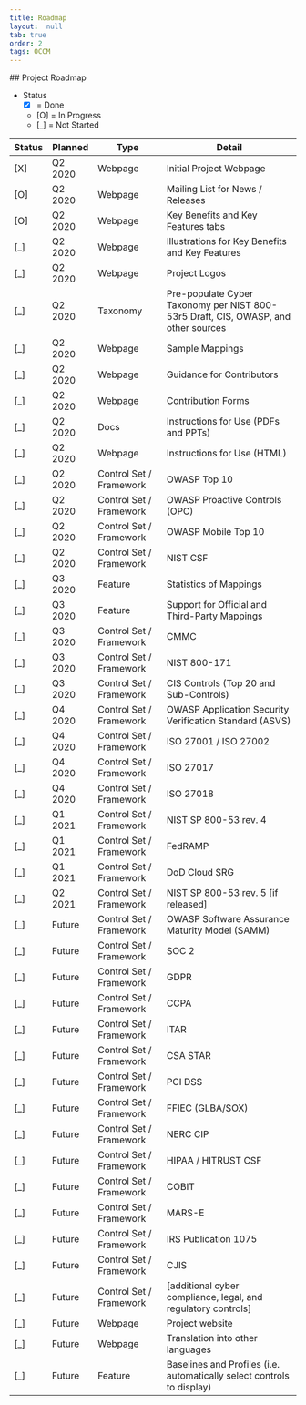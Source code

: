 ```yaml
---
title: Roadmap
layout:  null
tab: true
order: 2
tags: OCCM
---
```


<div>
## Project Roadmap

* Status
  * [X] = Done
  * [O] = In Progress
  * [_] = Not Started

<table>
<thead>
  <tr>
    <th style="text-align:center">Status</th>
    <th>Planned</th>
    <th>Type</th>
    <th>Detail</th>
  </td></tr>
</thead>
<tbody>
<tr><tr><td>[X]</td><td>Q2 2020</td><td>Webpage</td><td>Initial Project Webpage</td></tr>
<tr><td>[O]</td><td>Q2 2020</td><td>Webpage</td><td>Mailing List for News / Releases</td></tr>
<tr><td>[O]</td><td>Q2 2020</td><td>Webpage</td><td>Key Benefits and Key Features tabs</td></tr>
<tr><td>[_]</td><td>Q2 2020</td><td>Webpage</td><td>Illustrations for Key Benefits and Key Features</td></tr>
<tr><td>[_]</td><td>Q2 2020</td><td>Webpage</td><td>Project Logos</td></tr>
<tr><td>[_]</td><td>Q2 2020</td><td>Taxonomy</td><td>Pre-populate Cyber Taxonomy per NIST 800-53r5 Draft, CIS, OWASP, and other sources</td></tr>
<tr><td>[_]</td><td>Q2 2020</td><td>Webpage</td><td>Sample Mappings</td></tr>
<tr><td>[_]</td><td>Q2 2020</td><td>Webpage</td><td>Guidance for Contributors</td></tr>
<tr><td>[_]</td><td>Q2 2020</td><td>Webpage</td><td>Contribution Forms</td></tr>
<tr><td>[_]</td><td>Q2 2020</td><td>Docs</td><td>Instructions for Use (PDFs and PPTs)</td></tr>
<tr><td>[_]</td><td>Q2 2020</td><td>Webpage</td><td>Instructions for Use (HTML)</td></tr>
<tr><td>[_]</td><td>Q2 2020</td><td>Control Set / Framework</td><td>OWASP Top 10</td></tr>
<tr><td>[_]</td><td>Q2 2020</td><td>Control Set / Framework</td><td>OWASP Proactive Controls (OPC)</td></tr>
<tr><td>[_]</td><td>Q2 2020</td><td>Control Set / Framework</td><td>OWASP Mobile Top 10</td></tr>
<tr><td>[_]</td><td>Q2 2020</td><td>Control Set / Framework</td><td>NIST CSF</td></tr>
<tr><td>[_]</td><td>Q3 2020</td><td>Feature</td><td>Statistics of Mappings</td></tr>
<tr><td>[_]</td><td>Q3 2020</td><td>Feature</td><td>Support for Official and Third-Party Mappings</td></tr>
<tr><td>[_]</td><td>Q3 2020</td><td>Control Set / Framework</td><td>CMMC</td></tr>
<tr><td>[_]</td><td>Q3 2020</td><td>Control Set / Framework</td><td>NIST 800-171</td></tr>
<tr><td>[_]</td><td>Q3 2020</td><td>Control Set / Framework</td><td>CIS Controls (Top 20 and Sub-Controls)</td></tr>
<tr><td>[_]</td><td>Q4 2020</td><td>Control Set / Framework</td><td>OWASP Application Security Verification Standard (ASVS)</td></tr>
<tr><td>[_]</td><td>Q4 2020</td><td>Control Set / Framework</td><td>ISO 27001 / ISO 27002</td></tr>
<tr><td>[_]</td><td>Q4 2020</td><td>Control Set / Framework</td><td>ISO 27017</td></tr>
<tr><td>[_]</td><td>Q4 2020</td><td>Control Set / Framework</td><td>ISO 27018</td></tr>
<tr><td>[_]</td><td>Q1 2021</td><td>Control Set / Framework</td><td>NIST SP 800-53 rev. 4</td></tr>
<tr><td>[_]</td><td>Q1 2021</td><td>Control Set / Framework</td><td>FedRAMP</td></tr>
<tr><td>[_]</td><td>Q1 2021</td><td>Control Set / Framework</td><td>DoD Cloud SRG</td></tr>
<tr><td>[_]</td><td>Q2 2021</td><td>Control Set / Framework</td><td>NIST SP 800-53 rev. 5 [if released]</td></tr>
<tr><td>[_]</td><td>Future</td><td>Control Set / Framework</td><td>OWASP Software Assurance Maturity Model (SAMM)</td></tr>
<tr><td>[_]</td><td>Future</td><td>Control Set / Framework</td><td>SOC 2</td></tr>
<tr><td>[_]</td><td>Future</td><td>Control Set / Framework</td><td>GDPR</td></tr>
<tr><td>[_]</td><td>Future</td><td>Control Set / Framework</td><td>CCPA</td></tr>
<tr><td>[_]</td><td>Future</td><td>Control Set / Framework</td><td>ITAR</td></tr>
<tr><td>[_]</td><td>Future</td><td>Control Set / Framework</td><td>CSA STAR</td></tr>
<tr><td>[_]</td><td>Future</td><td>Control Set / Framework</td><td>PCI DSS</td></tr>
<tr><td>[_]</td><td>Future</td><td>Control Set / Framework</td><td>FFIEC (GLBA/SOX)</td></tr>
<tr><td>[_]</td><td>Future</td><td>Control Set / Framework</td><td>NERC CIP</td></tr>
<tr><td>[_]</td><td>Future</td><td>Control Set / Framework</td><td>HIPAA / HITRUST CSF</td></tr>
<tr><td>[_]</td><td>Future</td><td>Control Set / Framework</td><td>COBIT</td></tr>
<tr><td>[_]</td><td>Future</td><td>Control Set / Framework</td><td>MARS-E</td></tr>
<tr><td>[_]</td><td>Future</td><td>Control Set / Framework</td><td>IRS Publication 1075</td></tr>
<tr><td>[_]</td><td>Future</td><td>Control Set / Framework</td><td>CJIS</td></tr>
<tr><td>[_]</td><td>Future</td><td>Control Set / Framework</td><td>[additional cyber compliance, legal, and regulatory controls]</td></tr>
<tr><td>[_]</td><td>Future</td><td>Webpage</td><td>Project website</td></tr>
<tr><td>[_]</td><td>Future</td><td>Webpage</td><td>Translation into other languages</td></tr>
<tr><td>[_]</td><td>Future</td><td>Feature</td><td>Baselines and Profiles (i.e. automatically select controls to display)</td></tr>
</tbody>
</table>

</div>
